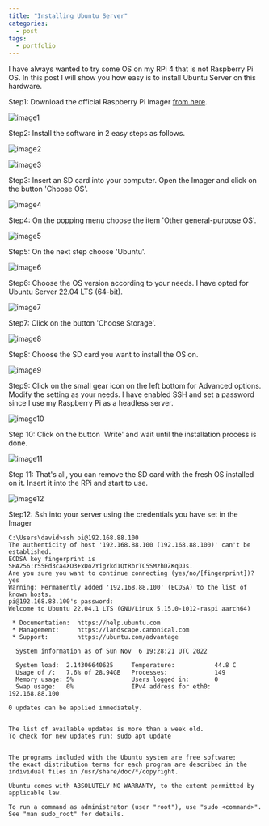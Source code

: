 ```yaml
---
title: "Installing Ubuntu Server"
categories:
  - post
tags:
  - portfolio
---
```


I have always wanted to try some OS on my RPi 4 that is not Raspberry Pi OS. In this post I will show you how easy is to install Ubuntu Server on this hardware.

Step1: Download the official Raspberry Pi Imager [from here](https://www.raspberrypi.com/software/).

![image1](/assets/images/ubuntu/rpi_imager01.png)

Step2: Install the software in 2 easy steps as follows.

![image2](/assets/images/ubuntu/rpi_imager02.png)

![image3](/assets/images/ubuntu/rpi_imager03.png)

Step3: Insert an SD card into your computer. Open the Imager and click on the button 'Choose OS'.

![image4](/assets/images/ubuntu/rpi_imager04.png)

Step4: On the popping menu choose the item 'Other general-purpose OS'.

![image5](/assets/images/ubuntu/rpi_imager05.png)

Step5: On the next step choose 'Ubuntu'.

![image6](/assets/images/ubuntu/rpi_imager06.png)

Step6: Choose the OS version according to your needs. I have opted for Ubuntu Server 22.04 LTS (64-bit).

![image7](/assets/images/ubuntu/rpi_imager07.png)

Step7: Click on the button 'Choose Storage'.

![image8](/assets/images/ubuntu/rpi_imager08.png)

Step8: Choose the SD card you want to install the OS on.

![image9](/assets/images/ubuntu/rpi_imager09.png)

Step9: Click on the small gear icon on the left bottom for Advanced options. Modify the setting as your needs. I have enabled SSH and set a password since I use my Raspberry Pi as a headless server.

![image10](/assets/images/ubuntu/rpi_imager10.png)

Step 10: Click on the button 'Write' and wait until the installation process is done.

![image11](/assets/images/ubuntu/rpi_imager11.png)

Step 11: That's all, you can remove the SD card with the fresh OS installed on it. Insert it into the RPi and start to use.

![image12](/assets/images/ubuntu/rpi_imager12.png)

Step12: Ssh into your server using the credentials you have set in the Imager

```console
C:\Users\david>ssh pi@192.168.88.100
The authenticity of host '192.168.88.100 (192.168.88.100)' can't be established.
ECDSA key fingerprint is SHA256:r55Ed3ca4XO3+xDo2YigYkd1QtRbrTC5SMzhDZKqDJs.
Are you sure you want to continue connecting (yes/no/[fingerprint])? yes
Warning: Permanently added '192.168.88.100' (ECDSA) to the list of known hosts.
pi@192.168.88.100's password:
Welcome to Ubuntu 22.04.1 LTS (GNU/Linux 5.15.0-1012-raspi aarch64)

 * Documentation:  https://help.ubuntu.com
 * Management:     https://landscape.canonical.com
 * Support:        https://ubuntu.com/advantage

  System information as of Sun Nov  6 19:28:21 UTC 2022

  System load:  2.14306640625     Temperature:           44.8 C
  Usage of /:   7.6% of 28.94GB   Processes:             149
  Memory usage: 5%                Users logged in:       0
  Swap usage:   0%                IPv4 address for eth0: 192.168.88.100

0 updates can be applied immediately.


The list of available updates is more than a week old.
To check for new updates run: sudo apt update


The programs included with the Ubuntu system are free software;
the exact distribution terms for each program are described in the
individual files in /usr/share/doc/*/copyright.

Ubuntu comes with ABSOLUTELY NO WARRANTY, to the extent permitted by
applicable law.

To run a command as administrator (user "root"), use "sudo <command>".
See "man sudo_root" for details.
```
